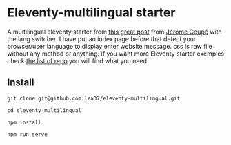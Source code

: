 # Eleventy-multilingual starter

A multilingual eleventy starter from [this great post](https://www.webstoemp.com/blog/multilingual-sites-eleventy/) from [Jérôme Coupé](https://twitter.com/jeromecoupe) with the lang switcher. I have put an index page before that detect your browser/user language to display enter website message. css is raw file without any method or anything. If you want more Eleventy starter exemples check [the list of repo](https://www.11ty.dev/docs/starter/) you will find what you need.


## Install
```
git clone git@github.com:lea37/eleventy-multilingual.git
```

```
cd eleventy-multilingual
```

```
npm install
```

```
npm run serve
```
